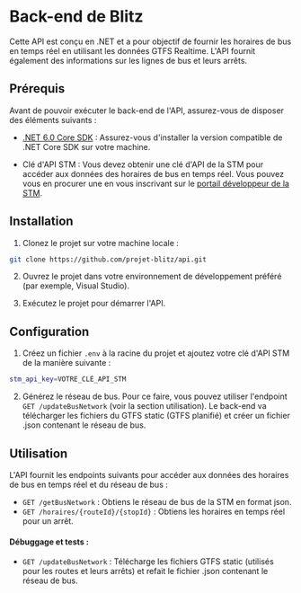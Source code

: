 # Back-end de Blitz

Cette API est conçu en .NET et a pour objectif de fournir les horaires de bus en temps réel en utilisant les données GTFS Realtime. 
L'API fournit également des informations sur les lignes de bus et leurs arrêts. 

## Prérequis

Avant de pouvoir exécuter le back-end de l'API, assurez-vous de disposer des éléments suivants :

- [.NET 6.0 Core SDK](https://dotnet.microsoft.com/download) : Assurez-vous d'installer la version compatible de .NET Core SDK sur votre machine.

- Clé d'API STM : Vous devez obtenir une clé d'API de la STM pour accéder aux données des horaires de bus en temps réel. Vous pouvez vous en procurer une en vous inscrivant sur le [portail développeur de la STM](https://www.stm.info/fr/a-propos/developpeurs).

## Installation

1. Clonez le projet sur votre machine locale :

```bash
git clone https://github.com/projet-blitz/api.git
```

2. Ouvrez le projet dans votre environnement de développement préféré (par exemple, Visual Studio).

3. Exécutez le projet pour démarrer l'API.

## Configuration
1. Créez un fichier `.env` à la racine du projet et ajoutez votre clé d'API STM de la manière suivante :
```bash
stm_api_key=VOTRE_CLÉ_API_STM
```

2. Générez le réseau de bus. Pour ce faire, vous pouvez utiliser l'endpoint `GET /updateBusNetwork` (voir la section utilisation). Le back-end va télécharger les fichiers du GTFS static (GTFS planifié) et créer un fichier .json contenant le réseau de bus.

## Utilisation
L'API fournit les endpoints suivants pour accéder aux données des horaires de bus en temps réel et du réseau de bus :
- `GET /getBusNetwork` : Obtiens le réseau de bus de la STM en format json.
- `GET /horaires/{routeId}/{stopId}` : Obtiens les horaires en temps réel pour un arrêt.
#### Débuggage et tests :
- `GET /updateBusNetwork` : Télécharge les fichiers GTFS static (utilisés pour les routes et leurs arrêts) et refait le fichier .json contenant le réseau de bus.
